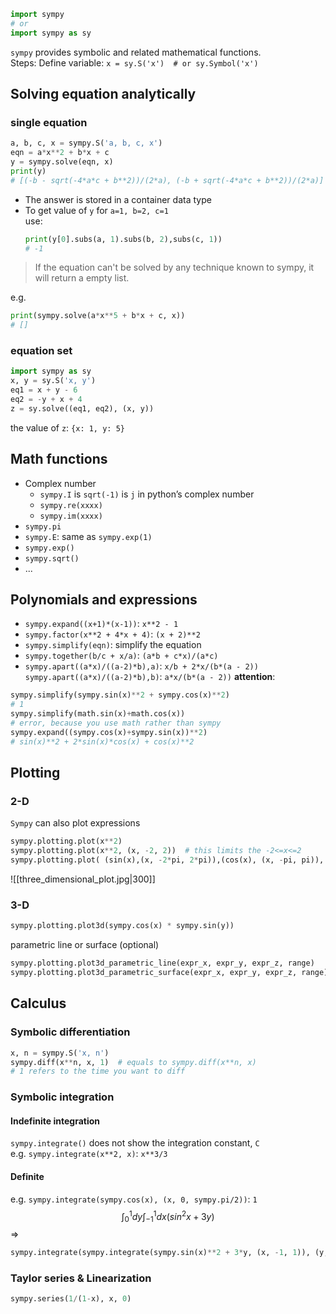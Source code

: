 ```python
import sympy
# or
import sympy as sy
```
`sympy` provides symbolic and related mathematical functions.  
Steps:
Define variable: `x = sy.S('x')  # or sy.Symbol('x')`  

## Solving equation analytically
### single equation
```python
a, b, c, x = sympy.S('a, b, c, x')
eqn = a*x**2 + b*x + c
y = sympy.solve(eqn, x)
print(y)
# [(-b - sqrt(-4*a*c + b**2))/(2*a), (-b + sqrt(-4*a*c + b**2))/(2*a)]
```
- The answer is stored in a container data type
- To get value of `y` for `a=1, b=2, c=1`  
    use:
    ```python
    print(y[0].subs(a, 1).subs(b, 2),subs(c, 1))
    # -1
    ```

> If the equation can't be solved by any technique known to sympy, it will return a empty list.

e.g.  
```python
print(sympy.solve(a*x**5 + b*x + c, x))
# []
```

### equation set
```python
import sympy as sy
x, y = sy.S('x, y')
eq1 = x + y - 6
eq2 = -y + x + 4
z = sy.solve((eq1, eq2), (x, y))
```
the value of `z`: `{x: 1, y: 5}`

## Math functions
- Complex number
    - `sympy.I` is `sqrt(-1)` is `j` in python’s complex number
    - `sympy.re(xxxx)`
    - `sympy.im(xxxx)`
- `sympy.pi`
- `sympy.E`: same as `sympy.exp(1)`
- `sympy.exp()`
- `sympy.sqrt()`
- ...

## Polynomials and expressions
- `sympy.expand((x+1)*(x-1))`: `x**2 - 1`
- `sympy.factor(x**2 + 4*x + 4)`: `(x + 2)**2`
- `sympy.simplify(eqn)`: simplify the equation
- `sympy.together(b/c + x/a)`: `(a*b + c*x)/(a*c)`
- `sympy.apart((a*x)/((a-2)*b),a)`: `x/b + 2*x/(b*(a - 2))`
    `sympy.apart((a*x)/((a-2)*b),b)`: `a*x/(b*(a - 2))`
**attention**:
```python
sympy.simplify(sympy.sin(x)**2 + sympy.cos(x)**2)
# 1
sympy.simplify(math.sin(x)+math.cos(x))
# error, because you use math rather than sympy
sympy.expand((sympy.cos(x)+sympy.sin(x))**2)
# sin(x)**2 + 2*sin(x)*cos(x) + cos(x)**2
```

## Plotting
### 2-D
`Sympy` can also plot expressions
```python
sympy.plotting.plot(x**2)
sympy.plotting.plot(x**2, (x, -2, 2))  # this limits the -2<=x<=2
sympy.plotting.plot( (sin(x),(x, -2*pi, 2*pi)),(cos(x), (x, -pi, pi)), line_color='red', title='SymPy plot example')  # multiple lines
```
![[three_dimensional_plot.jpg|300]]
### 3-D
```python
sympy.plotting.plot3d(sympy.cos(x) * sympy.sin(y))
```
parametric line or surface (optional)
```python
sympy.plotting.plot3d_parametric_line(expr_x, expr_y, expr_z, range)
sympy.plotting.plot3d_parametric_surface(expr_x, expr_y, expr_z, range)
```

## Calculus
### Symbolic differentiation
```python
x, n = sympy.S('x, n')
sympy.diff(x**n, x, 1)  # equals to sympy.diff(x**n, x)
# 1 refers to the time you want to diff
```
### Symbolic integration
#### Indefinite integration
`sympy.integrate()` does not show the integration constant, `C`  
e.g.
`sympy.integrate(x**2, x)`: `x**3/3`  
#### Definite
e.g.
`sympy.integrate(sympy.cos(x), (x, 0, sympy.pi/2))`: `1`
$$\int^1_0dy\int^1_{-1}dx(sin^2x+3y)$$
=>
```python
sympy.integrate(sympy.integrate(sympy.sin(x)**2 + 3*y, (x, -1, 1)), (y, 0, 1))
```
### Taylor series & Linearization
```python
sympy.series(1/(1-x), x, 0)
```